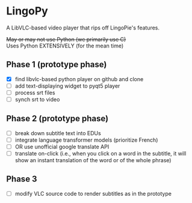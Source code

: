 # LingoPy
A LibVLC-based video player that rips off LingoPie's features.

~~May or may not use Python (we primarily use C)~~  
Uses Python EXTENSIVELY (for the mean time)

## Phase 1 (prototype phase)

- [x]  find libvlc-based python player on github and clone
- [ ]  add text-displaying widget to pyqt5 player
- [ ]  process srt files
- [ ]  synch srt to video

## Phase 2 (prototype phase)

- [ ]  break down subtitle text into EDUs
- [ ]  integrate language transformer models (prioritize French)
- [ ]  OR use unofficial google translate API
- [ ]  translate on-click (i.e., when you click on a word in the subtitle, it will show an instant translation of the word or of the whole phrase)

## Phase 3
- [ ] modify VLC source code to render subtitles as in the prototype
